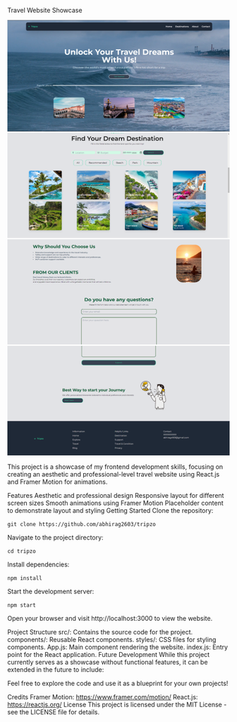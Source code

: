 Travel Website Showcase

![Screenshot](./public/tripzo1.png)
![Screenshot](./public/tripzo2.png)
![Screenshot](./public/tripzo3.png)
![Screenshot](./public/tripzo4.png)


This project is a showcase of my frontend development skills, focusing on creating an aesthetic and professional-level travel website using React.js and Framer Motion for animations.

Features
Aesthetic and professional design
Responsive layout for different screen sizes
Smooth animations using Framer Motion
Placeholder content to demonstrate layout and styling
Getting Started
Clone the repository:
```
git clone https://github.com/abhirag2603/tripzo
```

Navigate to the project directory:
```
cd tripzo
```

Install dependencies:
```
npm install
```

Start the development server:
```
npm start
```

Open your browser and visit http://localhost:3000 to view the website.

Project Structure
src/: Contains the source code for the project.
components/: Reusable React components.
styles/: CSS files for styling components.
App.js: Main component rendering the website.
index.js: Entry point for the React application.
Future Development
While this project currently serves as a showcase without functional features, it can be extended in the future to include:


Feel free to explore the code and use it as a blueprint for your own projects!

Credits
Framer Motion: https://www.framer.com/motion/
React.js: https://reactjs.org/
License
This project is licensed under the MIT License - see the LICENSE file for details.
